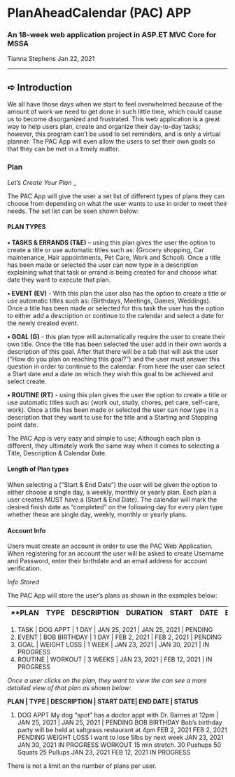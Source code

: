 # PlanAheadCalendar (PAC) APP
### An 18-week web application project in ASP.ET MVC Core for MSSA

Tianna Stephens
Jan 22, 2021

________________________________________

## ➪ Introduction

We all have those days when we start to feel overwhelmed because of the amount of work we need to get done in such little time, which could cause us to become disorganized and frustrated. This web application is a great way to help users plan, create and organize their day-to-day tasks; however, this program can’t be used to set reminders, and is only a virtual planner. The PAC App will even allow the users to set their own goals so that they can be met in a timely matter. 

### Plan

_Let’s Create Your Plan_ _

The PAC App will give the user a set list of different types of plans they can choose from depending on what the user wants to use in order to meet their needs. The set list can be seen shown below:

#### PLAN TYPES

**•	TASKS & ERRANDS (T&E)**  – using this plan gives the user the option to create a title or use automatic titles such as: (Grocery shopping, Car maintenance, Hair appointments, Pet Care, Work and School). Once a title has been made or selected the user can now type in a description explaining what that task or errand is being created for and choose what date they want to execute that plan. 

**•	EVENT (EV)** -   With this plan the user also has the option to create a title or use automatic titles such as: (Birthdays, Meetings, Games, Weddings). Once a title has been made or selected for this task the user has the option to either add a description or continue to the calendar and select a date for the newly created event.

**•	GOAL (G)** - this plan type will automatically require the user to create their own title. Once the title has been selected the user add in their own words a description of this goal. After that there will be a tab that will ask the user (“How do you plan on reaching this goal?”) and the user must answer this question in order to continue to the calendar.  From here the user can select a Start date and a date on which they wish this goal to be achieved and select create.

**•	ROUTINE (RT)** - using this plan gives the user the option to create a title or use automatic titles such as: (work out, study, chores, pet care, self-care, work). Once a title has been made or selected the user can now type in a description that they want to use for the title and a Starting and Stopping point date. 

The PAC App is very easy and simple to use; Although each plan is different, they ultimately work the same way when it comes to selecting a Title, Description & Calendar Date. 

#### Length of Plan types

When selecting a (“Start & End Date”) the user will be given the option to either choose a single day, a weekly, monthly or yearly plan. Each plan a user creates MUST have a (Start & End Date). The calendar will mark the desired finish date as “completed” on the following day for every plan type whether these are single day, weekly, monthly or yearly plans. 

#### Account Info

Users must create an account in order to use the PAC Web Application. When registering for an account the user will be asked to create Username and Password, enter their birthdate and an email address for account verification. 

_Info Stored_ 

The PAC App will store the user’s plans as shown in the examples below:

**PLAN | TYPE	| DESCRIPTION	| DURATION | START | DATE	| END | DATE | STATUS**
-------|------|-------------|----------|-------|------|-----|------|-------|

1. TASK |	DOG APPT |	1 DAY |	JAN 25, 2021 |	JAN 25, 2021 |	PENDING
2. EVENT | BOB BIRTHDAY |	1 DAY	| FEB 2, 2021	| FEB 2, 2021 |	PENDING
3. GOAL |	WEIGHT LOSS |	1 WEEK |	JAN 23, 2021 |	JAN 30, 2021 | IN PROGRESS
4. ROUTINE | WORKOUT | 	3 WEEKS |	JAN 23, 2021 | 	FEB 12, 2021 |	IN PROGRESS


_Once a user clicks on the plan, they want to view the can see a more detailed view of that plan as shown below:_ 


**PLAN | TYPE |	DESCRIPTION |	START DATE|	END DATE |	STATUS**
1. DOG APPT	My dog “spot” has a doctor appt with Dr. Barnes at 12pm |	JAN 25, 2021 |	JAN 25, 2021 |	PENDING
BOB BIRTHDAY	Bob’s birthday party will be held at saltgrass restaurant at 4pm	FEB 2, 2021	FEB 2, 2021	PENDING
WEIGHT LOSS	I want to lose 5Ibs by next week	JAN 23, 2021	JAN 30, 2021	IN PROGRESS
WORKOUT	15 min stretch.
30 Pushups
50 Squats
25 Pullups	JAN 23, 2021 	FEB 12, 2021	IN PROGRESS

There is not a limit on the number of plans per user. 



